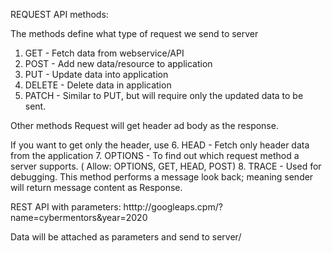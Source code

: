 REQUEST API methods:

The methods define what type of request we send to server
1. GET - Fetch data from webservice/API
2. POST - Add new data/resource to application
3. PUT - Update data into application
4. DELETE - Delete data in application
5. PATCH - Similar to PUT, but will require only the updated data to be sent.

Other methods
Request will get header ad body as the response.

If you want to get only the header, use
6. HEAD - Fetch only header data from the application
7. OPTIONS - To find out which request method a server supports. ( Allow: OPTIONS, GET, HEAD, POST)
8. TRACE - Used for debugging. This method performs a message look back; meaning sender will return message content as Response.


REST API with parameters:
htttp://googleaps.cpm/?name=cybermentors&year=2020

Data will be attached as parameters and send to server/
